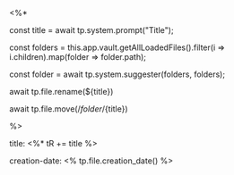 <%*

const title = await tp.system.prompt("Title");

const folders = this.app.vault.getAllLoadedFiles().filter(i => i.children).map(folder => folder.path);

const folder = await tp.system.suggester(folders, folders);

await tp.file.rename(${title})

await tp.file.move(/${folder}/${title})

%>

title: <%* tR += title %>

creation-date: <% tp.file.creation_date() %>